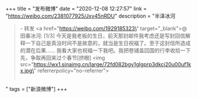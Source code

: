 +++
title = "发布微博"
date = "2020-12-08 12:27:57"
link = "https://weibo.com/2381077925/Jxy45nRDU"
description = "半泽冰河<br><blockquote> - 转发 <a href=\"https://weibo.com/1929185323\" target=\"_blank\">@田春冰河</a>: [1/3] 今天是我老板的生日，前天那封邮件我考虑还是写封回信解释一下自己是真没时间不是故意的，就当是生日祝福了。至于这封信所造成的潜在后果…… 我看大家也祝福一下我吧。我把卷铺盖回国的行李收拾一下先，争取再回来过个春节[挤眼] <img src=\"https://wx1.sinaimg.cn/large/72fd082bgy1glgprp3dkcj20u00uf1kx.jpg\" referrerpolicy=\"no-referrer\"><br><br></blockquote>"
tags = ["新浪微博"]
+++
